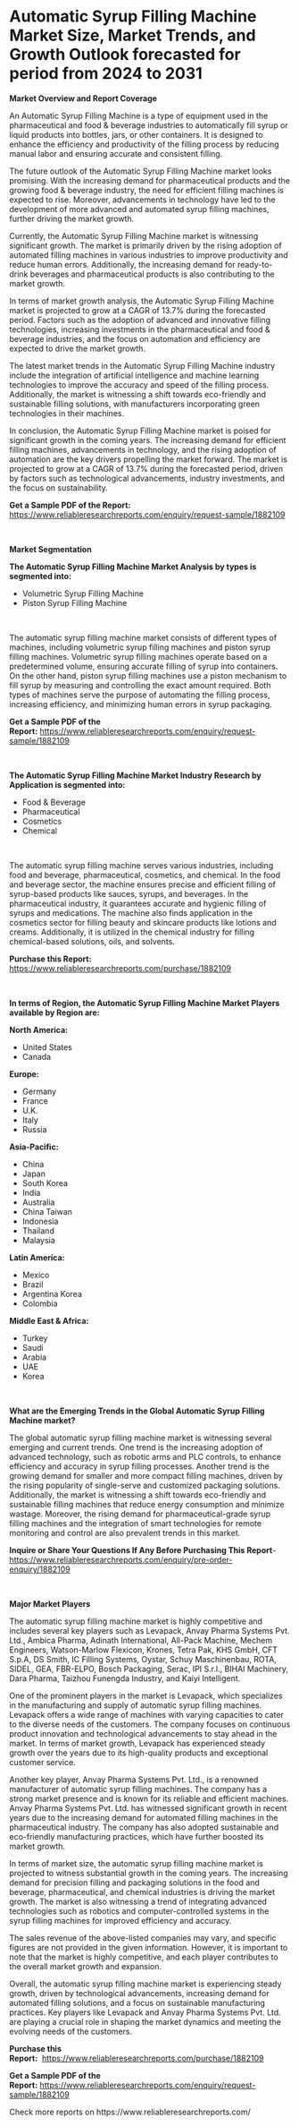 <p><h1>Automatic Syrup Filling Machine Market Size, Market Trends, and Growth Outlook forecasted for period from 2024 to 2031</h1></p><p><strong>Market Overview and Report Coverage</strong></p>
<p><p>An Automatic Syrup Filling Machine is a type of equipment used in the pharmaceutical and food & beverage industries to automatically fill syrup or liquid products into bottles, jars, or other containers. It is designed to enhance the efficiency and productivity of the filling process by reducing manual labor and ensuring accurate and consistent filling.</p><p>The future outlook of the Automatic Syrup Filling Machine market looks promising. With the increasing demand for pharmaceutical products and the growing food & beverage industry, the need for efficient filling machines is expected to rise. Moreover, advancements in technology have led to the development of more advanced and automated syrup filling machines, further driving the market growth.</p><p>Currently, the Automatic Syrup Filling Machine market is witnessing significant growth. The market is primarily driven by the rising adoption of automated filling machines in various industries to improve productivity and reduce human errors. Additionally, the increasing demand for ready-to-drink beverages and pharmaceutical products is also contributing to the market growth.</p><p>In terms of market growth analysis, the Automatic Syrup Filling Machine market is projected to grow at a CAGR of 13.7% during the forecasted period. Factors such as the adoption of advanced and innovative filling technologies, increasing investments in the pharmaceutical and food & beverage industries, and the focus on automation and efficiency are expected to drive the market growth.</p><p>The latest market trends in the Automatic Syrup Filling Machine industry include the integration of artificial intelligence and machine learning technologies to improve the accuracy and speed of the filling process. Additionally, the market is witnessing a shift towards eco-friendly and sustainable filling solutions, with manufacturers incorporating green technologies in their machines.</p><p>In conclusion, the Automatic Syrup Filling Machine market is poised for significant growth in the coming years. The increasing demand for efficient filling machines, advancements in technology, and the rising adoption of automation are the key drivers propelling the market forward. The market is projected to grow at a CAGR of 13.7% during the forecasted period, driven by factors such as technological advancements, industry investments, and the focus on sustainability.</p></p>
<p><strong>Get a Sample PDF of the Report:</strong> <a href="https://www.reliableresearchreports.com/enquiry/request-sample/1882109">https://www.reliableresearchreports.com/enquiry/request-sample/1882109</a></p>
<p>&nbsp;</p>
<p><strong>Market Segmentation</strong></p>
<p><strong>The Automatic Syrup Filling Machine Market Analysis by types is segmented into:</strong></p>
<p><ul><li>Volumetric Syrup Filling Machine</li><li>Piston Syrup Filling Machine</li></ul></p>
<p>&nbsp;</p>
<p><p>The automatic syrup filling machine market consists of different types of machines, including volumetric syrup filling machines and piston syrup filling machines. Volumetric syrup filling machines operate based on a predetermined volume, ensuring accurate filling of syrup into containers. On the other hand, piston syrup filling machines use a piston mechanism to fill syrup by measuring and controlling the exact amount required. Both types of machines serve the purpose of automating the filling process, increasing efficiency, and minimizing human errors in syrup packaging.</p></p>
<p><strong>Get a Sample PDF of the Report:</strong>&nbsp;<a href="https://www.reliableresearchreports.com/enquiry/request-sample/1882109">https://www.reliableresearchreports.com/enquiry/request-sample/1882109</a></p>
<p>&nbsp;</p>
<p><strong>The Automatic Syrup Filling Machine Market Industry Research by Application is segmented into:</strong></p>
<p><ul><li>Food & Beverage</li><li>Pharmaceutical</li><li>Cosmetics</li><li>Chemical</li></ul></p>
<p>&nbsp;</p>
<p><p>The automatic syrup filling machine serves various industries, including food and beverage, pharmaceutical, cosmetics, and chemical. In the food and beverage sector, the machine ensures precise and efficient filling of syrup-based products like sauces, syrups, and beverages. In the pharmaceutical industry, it guarantees accurate and hygienic filling of syrups and medications. The machine also finds application in the cosmetics sector for filling beauty and skincare products like lotions and creams. Additionally, it is utilized in the chemical industry for filling chemical-based solutions, oils, and solvents.</p></p>
<p><strong>Purchase this Report:</strong>&nbsp; <a href="https://www.reliableresearchreports.com/purchase/1882109">https://www.reliableresearchreports.com/purchase/1882109</a></p>
<p>&nbsp;</p>
<p><strong>In terms of Region, the Automatic Syrup Filling Machine Market Players available by Region are:</strong></p>
<p>
    <p> <strong> North America: </strong>
        <ul>
            <li>United States</li>
            <li>Canada</li>
        </ul>
        </p> 
    <p> <strong> Europe: </strong>
        <ul>
            <li>Germany</li>
            <li>France</li>
            <li>U.K.</li>
            <li>Italy</li>
            <li>Russia</li>
        </ul>
        </p> 
    <p> <strong> Asia-Pacific: </strong>
        <ul>
            <li>China</li>
            <li>Japan</li>
            <li>South Korea</li>
            <li>India</li>
            <li>Australia</li>
            <li>China Taiwan</li>
            <li>Indonesia</li>
            <li>Thailand</li>
            <li>Malaysia</li>
        </ul>
        </p> 
    <p> <strong> Latin America: </strong>
        <ul>
            <li>Mexico</li>
            <li>Brazil</li>
            <li>Argentina Korea</li>
            <li>Colombia</li>
        </ul>
        </p> 
    <p> <strong> Middle East & Africa: </strong>
        <ul>
            <li>Turkey</li>
            <li>Saudi</li>
            <li>Arabia</li>
            <li>UAE</li>
            <li>Korea</li>
        </ul>
    </p>
    </p>
<p>&nbsp;</p>
<p><strong>What are the Emerging Trends in the Global Automatic Syrup Filling Machine market?</strong></p>
<p><p>The global automatic syrup filling machine market is witnessing several emerging and current trends. One trend is the increasing adoption of advanced technology, such as robotic arms and PLC controls, to enhance efficiency and accuracy in syrup filling processes. Another trend is the growing demand for smaller and more compact filling machines, driven by the rising popularity of single-serve and customized packaging solutions. Additionally, the market is witnessing a shift towards eco-friendly and sustainable filling machines that reduce energy consumption and minimize wastage. Moreover, the rising demand for pharmaceutical-grade syrup filling machines and the integration of smart technologies for remote monitoring and control are also prevalent trends in this market.</p></p>
<p><strong>Inquire or Share Your Questions If Any Before Purchasing This Report</strong>- <a href="https://www.reliableresearchreports.com/enquiry/pre-order-enquiry/1882109">https://www.reliableresearchreports.com/enquiry/pre-order-enquiry/1882109</a></p>
<p>&nbsp;</p>
<p><strong>Major Market Players</strong></p>
<p><p>The automatic syrup filling machine market is highly competitive and includes several key players such as Levapack, Anvay Pharma Systems Pvt. Ltd., Ambica Pharma, Adinath International, All-Pack Machine, Mechem Engineers, Watson-Marlow Flexicon, Krones, Tetra Pak, KHS GmbH, CFT S.p.A, DS Smith, IC Filling Systems, Oystar, Schuy Maschinenbau, ROTA, SIDEL, GEA, FBR-ELPO, Bosch Packaging, Serac, IPI S.r.l., BIHAI Machinery, Dara Pharma, Taizhou Funengda Industry, and Kaiyi Intelligent.</p><p>One of the prominent players in the market is Levapack, which specializes in the manufacturing and supply of automatic syrup filling machines. Levapack offers a wide range of machines with varying capacities to cater to the diverse needs of the customers. The company focuses on continuous product innovation and technological advancements to stay ahead in the market. In terms of market growth, Levapack has experienced steady growth over the years due to its high-quality products and exceptional customer service.</p><p>Another key player, Anvay Pharma Systems Pvt. Ltd., is a renowned manufacturer of automatic syrup filling machines. The company has a strong market presence and is known for its reliable and efficient machines. Anvay Pharma Systems Pvt. Ltd. has witnessed significant growth in recent years due to the increasing demand for automated filling machines in the pharmaceutical industry. The company has also adopted sustainable and eco-friendly manufacturing practices, which have further boosted its market growth.</p><p>In terms of market size, the automatic syrup filling machine market is projected to witness substantial growth in the coming years. The increasing demand for precision filling and packaging solutions in the food and beverage, pharmaceutical, and chemical industries is driving the market growth. The market is also witnessing a trend of integrating advanced technologies such as robotics and computer-controlled systems in the syrup filling machines for improved efficiency and accuracy.</p><p>The sales revenue of the above-listed companies may vary, and specific figures are not provided in the given information. However, it is important to note that the market is highly competitive, and each player contributes to the overall market growth and expansion.</p><p>Overall, the automatic syrup filling machine market is experiencing steady growth, driven by technological advancements, increasing demand for automated filling solutions, and a focus on sustainable manufacturing practices. Key players like Levapack and Anvay Pharma Systems Pvt. Ltd. are playing a crucial role in shaping the market dynamics and meeting the evolving needs of the customers.</p></p>
<p><strong>Purchase this Report:</strong>&nbsp;&nbsp;<a href="https://www.reliableresearchreports.com/purchase/1882109">https://www.reliableresearchreports.com/purchase/1882109</a></p>
<p></p>
<p><strong>Get a Sample PDF of the Report:</strong>&nbsp;<a href="https://www.reliableresearchreports.com/enquiry/request-sample/1882109">https://www.reliableresearchreports.com/enquiry/request-sample/1882109</a></p>
<p>Check more reports on https://www.reliableresearchreports.com/</p>